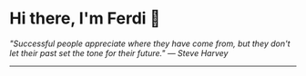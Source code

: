 <h1>Hi there, I'm Ferdi 👋</h1>

<p><em>
  "Successful people appreciate where they have come from, but they don't let their past set the tone for their future." — Steve Harvey
</em></p>

---
